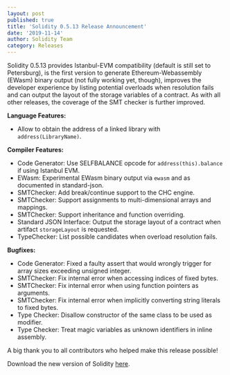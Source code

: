 ```yaml
---
layout: post
published: true
title: 'Solidity 0.5.13 Release Announcement'
date: '2019-11-14'
author: Solidity Team
category: Releases
---
```


Solidity 0.5.13 provides Istanbul-EVM compatibility (default is still set to Petersburg), is the first version to generate Ethereum-Webassembly (EWasm) binary output (not fully working yet, though), improves the developer experience by listing potential overloads when resolution fails and can output the layout of the storage variables of a contract. As with all other releases, the coverage of the SMT checker is further improved.

**Language Features:**

- Allow to obtain the address of a linked library with `address(LibraryName)`.

**Compiler Features:**

- Code Generator: Use SELFBALANCE opcode for `address(this).balance` if using Istanbul EVM.
- EWasm: Experimental EWasm binary output via `ewasm` and as documented in standard-json.
- SMTChecker: Add break/continue support to the CHC engine.
- SMTChecker: Support assignments to multi-dimensional arrays and mappings.
- SMTChecker: Support inheritance and function overriding.
- Standard JSON Interface: Output the storage layout of a contract when artifact `storageLayout` is requested.
- TypeChecker: List possible candidates when overload resolution fails.

**Bugfixes:**

- Code Generator: Fixed a faulty assert that would wrongly trigger for array sizes exceeding unsigned integer.
- SMTChecker: Fix internal error when accessing indices of fixed bytes.
- SMTChecker: Fix internal error when using function pointers as arguments.
- SMTChecker: Fix internal error when implicitly converting string literals to fixed bytes.
- Type Checker: Disallow constructor of the same class to be used as modifier.
- Type Checker: Treat magic variables as unknown identifiers in inline assembly.

A big thank you to all contributors who helped make this release possible!

Download the new version of Solidity [here](https://github.com/ethereum/solidity/releases/tag/v0.5.13).
